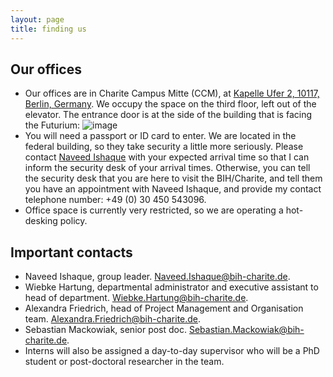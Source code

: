 ```yaml
---
layout: page
title: finding us
---
```


## Our offices
-	Our offices are in Charite Campus Mitte (CCM), at [Kapelle Ufer 2, 10117, Berlin, Germany](https://www.google.com/maps/place/52%C2%B031'25.3%22N+13%C2%B022'29.3%22E/@52.5237059,13.3741668,19z/data=!3m1!4b1!4m4!3m3!8m2!3d52.5237051!4d13.3748119?entry=ttu). We occupy the space on the third floor, left out of the elevator. The entrance door is at the side of the building that is facing the Futurium:
![image](https://github.com/ishaque-lab/ishaque-lab.github.io/assets/114547/64e60a33-62be-4c34-b7d7-bbfbad2f6e79)
-	You will need a passport or ID card to enter. We are located in the federal building, so they take security a little more seriously. Please contact [Naveed Ishaque](naveed.ishaque@bih-charite.de) with your expected arrival time so that I can inform the security desk of your arrival times. Otherwise, you can tell the security desk that you are here to visit the BIH/Charite, and tell them you have an appointment with Naveed Ishaque, and provide my contact telephone number: +49 (0) 30 450 543096.
-	Office space is currently very restricted, so we are operating a hot-desking policy.

## Important contacts
- Naveed Ishaque, group leader. Naveed.Ishaque@bih-charite.de.
- Wiebke Hartung, departmental administrator and executive assistant to head of department. Wiebke.Hartung@bih-charite.de.
- Alexandra Friedrich, head of Project Management and Organisation team. Alexandra.Friedrich@bih-charite.de.
- Sebastian Mackowiak, senior post doc. Sebastian.Mackowiak@bih-charite.de.
- Interns will also be assigned a day-to-day supervisor who will be a PhD student or post-doctoral researcher in the team.

